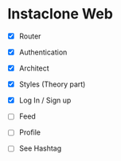 # Instaclone Web

- [x] Router
- [x] Authentication
- [x] Architect
- [x] Styles
      (Theory part)

- [x] Log In / Sign up
- [ ] Feed
- [ ] Profile
- [ ] See Hashtag
